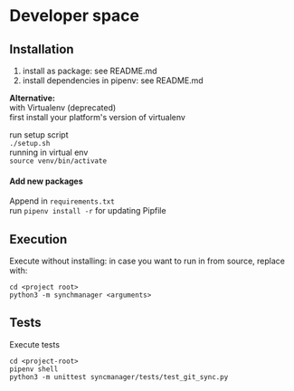 # Developer space

## Installation
1. install as package: see README.md
2. install dependencies in pipenv: see README.md

__Alternative:__  
with Virtualenv (deprecated)  
first install your platform's version of virtualenv  

run setup script  
`./setup.sh`  
running in virtual env  
`source venv/bin/activate`  

#### Add new packages
Append in `requirements.txt`  
run `pipenv install -r` for updating Pipfile

## Execution
Execute without installing: in case you want to run in from source, replace with:
```
cd <project root>
python3 -m synchmanager <arguments>
```

## Tests
Execute tests
```
cd <project-root>
pipenv shell
python3 -m unittest syncmanager/tests/test_git_sync.py
```